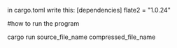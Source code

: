 in cargo.toml write this:
[dependencies]
flate2 = "1.0.24"


#how to run the program

cargo run source_file_name compressed_file_name
